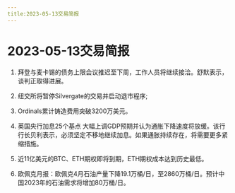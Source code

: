 ```yaml
---
title:2023-05-13交易简报
---
```


# 2023-05-13交易简报

1. 拜登与麦卡锡的债务上限会议推迟至下周，工作人员将继续接洽。舒默表示，谈判正取得进展。

2. 纽交所将暂停Silvergate的交易并启动退市程序;

3. Ordinals累计铸造费用突破3200万美元。

4. 英国央行加息25个基点 大幅上调GDP预期并认为通胀下降速度将放缓。该行行长贝利表示，必须坚定不移地继续加息。如果通胀持续存在，将需要更多紧缩措施。

5. 近11亿美元的BTC、ETH期权即将到期，ETH期权成本达到历史最低。

6. 欧佩克月报：欧佩克4月石油产量下降19.1万桶/日，至2860万桶/日。预计中国2023年的石油需求将增加80万桶/日。



